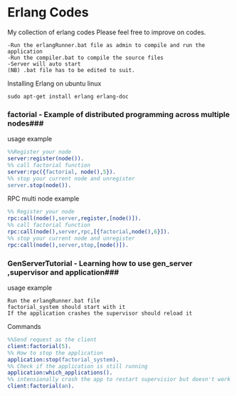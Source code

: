 Erlang Codes
===========
My collection of erlang codes
Please feel free to improve on codes.

~~~
-Run the erlangRunner.bat file as admin to compile and run the application
-Run the compiler.bat to compile the source files
-Server will auto start
(NB) .bat file has to be edited to suit.
~~~

Installing Erlang on ubuntu linux
~~~
sudo apt-get install erlang erlang-doc
~~~

### factorial - Example of distributed programming across multiple nodes###
usage example
~~~erlang
%%Register your node
server:register(node()). 
%% call factorial function 
server:rpc({factorial, node(),5}).
%% stop your current node and unregister
server.stop(node()).
~~~

RPC multi node example
~~~erlang
%% Register your node
rpc:call(node(),server,register,[node()]). 
%% call factorial function 
rpc:call(node(),server,rpc,[{factorial,node(),6}]). 
%% stop your current node and unregister
rpc:call(node(),server,stop,[node()]). 
~~~

### GenServerTutorial - Learning how to use gen_server ,supervisor and application###
usage example
~~~
Run the erlangRunner.bat file
factorial_system should start with it
If the application crashes the supervisor should reload it
~~~

Commands
~~~erlang
%%Send request as the client
client:factorial(5).
%% How to stop the application
application:stop(factorial_system).
%% Check if the application is still running
application:which_applications().
%% intensionally crash the app to restart supervisior but doesn't work needs fix
client:factorial(an).
~~~